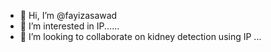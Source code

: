 - 👋 Hi, I’m @fayizasawad
- 👀 I’m interested in IP......
- 💞️ I’m looking to collaborate on kidney detection using IP ...

<!---
fayizasawad/fayizasawad is a ✨ special ✨ repository because its `README.md` (this file) appears on your GitHub profile.
You can click the Preview link to take a look at your changes.
--->
